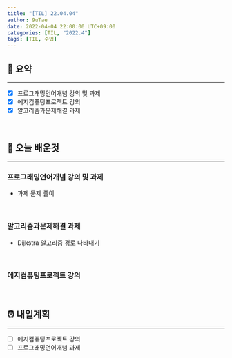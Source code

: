 ```yaml
---
title: "[TIL] 22.04.04"
author: 9uTae
date: 2022-04-04 22:00:00 UTC+09:00
categories: [TIL, "2022.4"]
tags: [TIL, 수업]
---
```


## 🏁 요약

---

- [x] 프로그래밍언어개념 강의 및 과제
- [x] 에지컴퓨팅프로젝트 강의
- [x] 알고리즘과문제해결 과제

<br>

## 📑 오늘 배운것

---

### 프로그래밍언어개념 강의 및 과제

- 과제 문제 풀이

<br>

### 알고리즘과문제해결 과제

- Dijkstra 알고리즘 경로 나타내기

<br>

### 에지컴퓨팅프로젝트 강의

<br>

## ⏰ 내일계획

---

- [ ] 에지컴퓨팅프로젝트 강의
- [ ] 프로그래밍언어개념 과제

<br>
